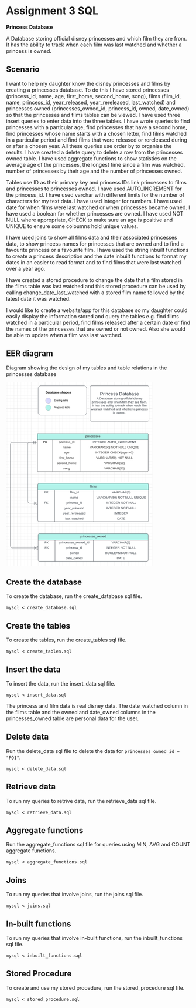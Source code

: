 # Assignment 3 SQL

**Princess Database**

A Database storing official disney princesses and which film they are from. It has the ability to track when each film was last watched and whether a princess is owned.

## Scenario

I want to help my daughter know the disney princesses and films by creating a princesses database. To do this I have stored princesses (princess_id, name, age, first_home, second_home, song), films (film_id, name, princess_id, year_released, year_rereleased, last_watched) and princesses owned (princesses_owned_id, princess_id, owned, date_owned) so that the princesses and films tables can be viewed. I have used three insert queries to enter data into the three tables. I have wrote queries to find princesses with a particular age, find princesses that have a second home, find princesses whose name starts with a chosen letter, find films watched in a particular period and find films that were released or rereleased during or after a chosen year. All these queries use order by to organise the results. I have created a delete query to delete a row from the princesses owned table. I have used aggregate functions to show statistics on the average age of the princesses, the longest time since a film was watched, number of princesses by their age and the number of princesses owned.

Tables use ID as their primary key and princess IDs link princesses to films and princesses to princesses owned. I have used AUTO_INCREMENT for the princess_id. I have used varchar with different limits for the number of characters for my text data. I have used integer for numbers. I have used date for when films were last watched or when princesses became owned. I have used a boolean for whether princesses are owned. I have used NOT NULL where appropriate, CHECK to make sure an age is positive and UNIQUE to ensure some coloumns hold unique values.

I have used joins to show all films data and their associated princesses data, to show princess names for princesses that are owned and to find a favourite princess or a favourite film. I have used the string inbuilt functions to create a princess description and the date inbuilt functions to format my dates in an easier to read format and to find films that were last watched over a year ago.

I have created a stored procedure to change the date that a film stored in the films table was last watched and this stored procedure can be used by calling change_date_last_watched with a stored film name followed by the latest date it was watched.

I would like to create a website/app for this database so my daughter could easily display the information stored and query the tables e.g. find films watched in a particular period, find films released after a certain date or find the names of the princesses that are owned or not owned. Also she would be able to update when a film was last watched.

## EER diagram

Diagram showing the design of my tables and table relations in the princesses database

<img src="../images/ER_diagram.png" alt="Screenshot of my EER diagram design" width="400" height="500">

## Create the database

To create the database, run the create_database sql file.

```
mysql < create_database.sql
```

## Create the tables

To create the tables, run the create_tables sql file.

```
mysql < create_tables.sql
```

## Insert the data

To insert the data, run the insert_data sql file.

```
mysql < insert_data.sql
```

The princess and film data is real disney data. The date_watched column in the films table and the owned and date_owned columns in the princesses_owned table are personal data for the user.

## Delete data

Run the delete_data sql file to delete the data for `princesses_owned_id = "PO1"`.

```
mysql < delete_data.sql
```

## Retrieve data

To run my queries to retrive data, run the retrieve_data sql file.

```
mysql < retrieve_data.sql
```

## Aggregate functions

Run the aggregate_functions sql file for queries using MIN, AVG and COUNT aggregate functions.

```
mysql < aggregate_functions.sql
```

## Joins

To run my queries that involve joins, run the joins sql file.

```
mysql < joins.sql
```

## In-built functions

To run my queries that involve in-built functions, run the inbuilt_functions sql file.

```
mysql < inbuilt_functions.sql
```

## Stored Procedure

To create and use my stored procedure, run the stored_procedure sql file.

```
mysql < stored_procedure.sql
```
